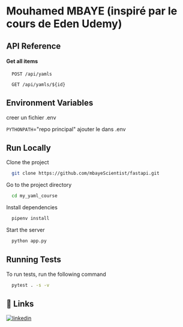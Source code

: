 
# Mouhamed MBAYE (inspiré par le cours de Eden Udemy) 

## API Reference

#### Get all items

```http
  POST /api/yamls
```

```http
  GET /api/yamls/${id}
```


## Environment Variables

creer un fichier .env

`PYTHONPATH`="repo principal"  ajouter le dans .env


## Run Locally

Clone the project

```bash
  git clone https://github.com/mbayeScientist/fastapi.git
```

Go to the project directory

```bash
  cd my_yaml_course
```

Install dependencies

```bash
  pipenv install
```

Start the server

```bash
  python app.py
```


## Running Tests

To run tests, run the following command

```bash
  pytest . -s -v
```


## 🔗 Links

[![linkedin](https://img.shields.io/badge/linkedin-0A66C2?style=for-the-badge&logo=linkedin&logoColor=white)](https://www.linkedin.com/in/mouhamed-mbaye-87184a18b/)




